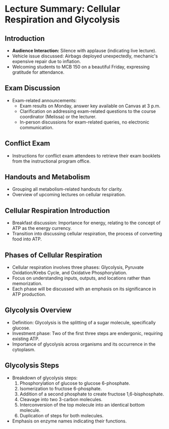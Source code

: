 # Lecture Summary: Cellular Respiration and Glycolysis

## Introduction
- **Audience Interaction:** Silence with applause (indicating live lecture).
- Vehicle issue discussed: Airbags deployed unexpectedly, mechanic's expensive repair due to inflation.
- Welcoming students to MCB 150 on a beautiful Friday, expressing gratitude for attendance.

## Exam Discussion
- Exam-related announcements:
  - Exam results on Monday, answer key available on Canvas at 3 p.m.
  - Clarification on addressing exam-related questions to the course coordinator (Melissa) or the lecturer.
  - In-person discussions for exam-related queries, no electronic communication.

## Conflict Exam
- Instructions for conflict exam attendees to retrieve their exam booklets from the instructional program office.

## Handouts and Metabolism
- Grouping all metabolism-related handouts for clarity.
- Overview of upcoming lectures on cellular respiration.

## Cellular Respiration Introduction
- Breakfast discussion: Importance for energy, relating to the concept of ATP as the energy currency.
- Transition into discussing cellular respiration, the process of converting food into ATP.

## Phases of Cellular Respiration
- Cellular respiration involves three phases: Glycolysis, Pyruvate Oxidation/Krebs Cycle, and Oxidative Phosphorylation.
- Focus on understanding inputs, outputs, and locations rather than memorization.
- Each phase will be discussed with an emphasis on its significance in ATP production.

## Glycolysis Overview
- Definition: Glycolysis is the splitting of a sugar molecule, specifically glucose.
- Investment phase: Two of the first three steps are endergonic, requiring existing ATP.
- Importance of glycolysis across organisms and its occurrence in the cytoplasm.

## Glycolysis Steps
- Breakdown of glycolysis steps: 
  1. Phosphorylation of glucose to glucose 6-phosphate.
  2. Isomerization to fructose 6-phosphate.
  3. Addition of a second phosphate to create fructose 1,6-bisphosphate.
  4. Cleavage into two 3-carbon molecules.
  5. Interconversion of the top molecule into an identical bottom molecule.
  6. Duplication of steps for both molecules.
- Emphasis on enzyme names indicating their functions.

